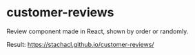 # customer-reviews
Review component made in React, shown by order or randomly. 
 
Result: https://stachacl.github.io/customer-reviews/
